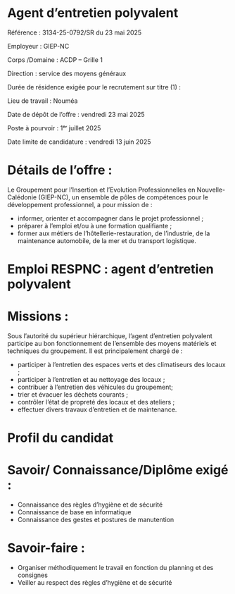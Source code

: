 # Agent d’entretien polyvalent

Référence : 3134-25-0792/SR du 23 mai 2025

Employeur : GIEP-NC

Corps /Domaine : ACDP – Grille 1

Direction : service des moyens généraux

Durée de résidence exigée pour le recrutement sur titre (1) :

Lieu de travail : Nouméa

Date de dépôt de l’offre : vendredi 23 mai 2025

Poste à pourvoir : 1ᵉʳ juillet 2025

Date limite de candidature : vendredi 13 juin 2025

# Détails de l’offre :

Le Groupement pour l’Insertion et l’Evolution Professionnelles en Nouvelle-Calédonie (GIEP-NC), un ensemble de pôles de compétences pour le développement professionnel, a pour mission de :

- informer, orienter et accompagner dans le projet professionnel ;
- préparer à l’emploi et/ou à une formation qualifiante ;
- former aux métiers de l’hôtellerie-restauration, de l’industrie, de la maintenance automobile, de la mer et du transport logistique.

# Emploi RESPNC : agent d’entretien polyvalent

# Missions :

Sous l’autorité du supérieur hiérarchique, l’agent d’entretien polyvalent participe au bon fonctionnement de l’ensemble des moyens matériels et techniques du groupement. Il est principalement chargé de :

- participer à l’entretien des espaces verts et des climatiseurs des locaux ;
- participer à l’entretien et au nettoyage des locaux ;
- contribuer à l’entretien des véhicules du groupement;
- trier et évacuer les déchets courants ;
- contrôler l’état de propreté des locaux et des ateliers ;
- effectuer divers travaux d’entretien et de maintenance.

# Profil du candidat

# Savoir/ Connaissance/Diplôme exigé :

- Connaissance des règles d’hygiène et de sécurité
- Connaissance de base en informatique
- Connaissance des gestes et postures de manutention

# Savoir-faire :

- Organiser méthodiquement le travail en fonction du planning et des consignes
- Veiller au respect des règles d’hygiène et de sécurité